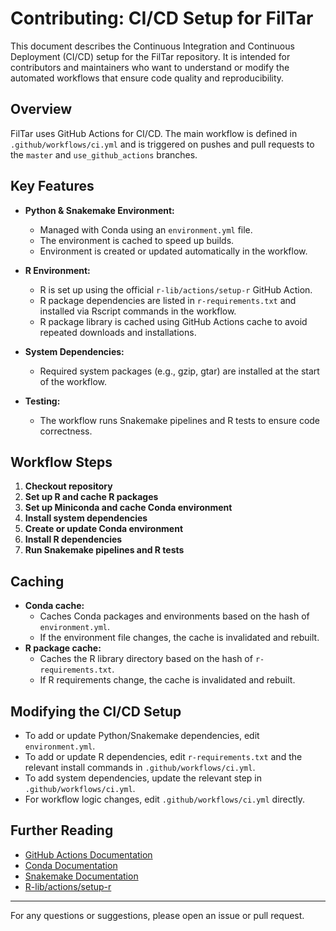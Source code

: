 # Contributing: CI/CD Setup for FilTar

This document describes the Continuous Integration and Continuous Deployment (CI/CD) setup for the FilTar repository. It is intended for contributors and maintainers who want to understand or modify the automated workflows that ensure code quality and reproducibility.

## Overview

FilTar uses GitHub Actions for CI/CD. The main workflow is defined in `.github/workflows/ci.yml` and is triggered on pushes and pull requests to the `master` and `use_github_actions` branches.

## Key Features

- **Python & Snakemake Environment:**
  - Managed with Conda using an `environment.yml` file.
  - The environment is cached to speed up builds.
  - Environment is created or updated automatically in the workflow.

- **R Environment:**
  - R is set up using the official `r-lib/actions/setup-r` GitHub Action.
  - R package dependencies are listed in `r-requirements.txt` and installed via Rscript commands in the workflow.
  - R package library is cached using GitHub Actions cache to avoid repeated downloads and installations.

- **System Dependencies:**
  - Required system packages (e.g., gzip, gtar) are installed at the start of the workflow.

- **Testing:**
  - The workflow runs Snakemake pipelines and R tests to ensure code correctness.

## Workflow Steps

1. **Checkout repository**
2. **Set up R and cache R packages**
3. **Set up Miniconda and cache Conda environment**
4. **Install system dependencies**
5. **Create or update Conda environment**
6. **Install R dependencies**
7. **Run Snakemake pipelines and R tests**

## Caching

- **Conda cache:**
  - Caches Conda packages and environments based on the hash of `environment.yml`.
  - If the environment file changes, the cache is invalidated and rebuilt.
- **R package cache:**
  - Caches the R library directory based on the hash of `r-requirements.txt`.
  - If R requirements change, the cache is invalidated and rebuilt.

## Modifying the CI/CD Setup

- To add or update Python/Snakemake dependencies, edit `environment.yml`.
- To add or update R dependencies, edit `r-requirements.txt` and the relevant install commands in `.github/workflows/ci.yml`.
- To add system dependencies, update the relevant step in `.github/workflows/ci.yml`.
- For workflow logic changes, edit `.github/workflows/ci.yml` directly.

## Further Reading

- [GitHub Actions Documentation](https://docs.github.com/en/actions)
- [Conda Documentation](https://docs.conda.io/en/latest/)
- [Snakemake Documentation](https://snakemake.readthedocs.io)
- [R-lib/actions/setup-r](https://github.com/r-lib/actions/tree/v2/setup-r)

---

For any questions or suggestions, please open an issue or pull request.

